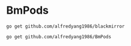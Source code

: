 # BmPods

```
go get github.com/alfredyang1986/blackmirror

go get github.com/alfredyang1986/BmPods
```